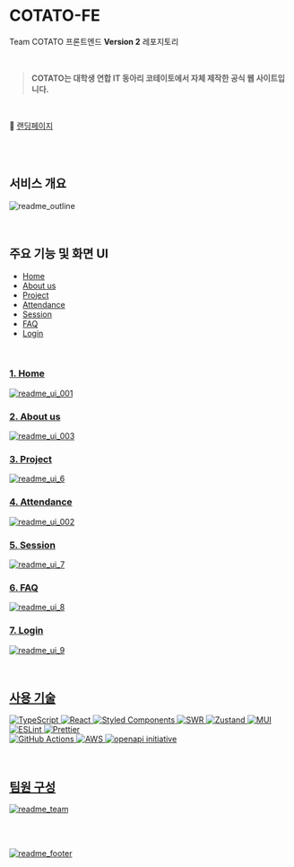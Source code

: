 # COTATO-FE

Team COTATO 프론트엔드 **Version 2** 레포지토리

<br/>

> **COTATO는 대학생 연합 IT 동아리 코테이토에서 자체 제작한 공식 웹 사이트입니다.**

<br/>

📌 [랜딩페이지](https://www.cotato.kr/)

<br/><br/>

## 서비스 개요

![readme_outline](https://github.com/user-attachments/assets/5dd5a624-7c2c-4eb5-8289-04a7776905a0)

<br/>

## 주요 기능 및 화면 UI

<ul>
  <li><a href="#home">Home</li>
  <li><a href="#about_us">About us</li>
  <li><a href="#project">Project</li>
  <li><a href="#attendance">Attendance</li>
  <li><a href="#session">Session</li>
  <li><a href="#faq">FAQ</li>
  <li><a href="#login">Login</li>
</ul>
<br/>

### 1. Home

<div id="home"></div>

![readme_ui_001](https://github.com/user-attachments/assets/22ca46ee-48c6-4e1f-978b-1a7e016e282e)

### 2. About us

<div id="about_us"></div>

![readme_ui_003](https://github.com/user-attachments/assets/f0fb8ffb-6c43-48c5-87e2-ca1acf6955bd)

### 3. Project

<div id="project"></div>

![readme_ui_6](https://github.com/user-attachments/assets/1394c058-4598-4e26-b36f-abb369d02cc0)

### 4. Attendance

<div id="attendance"></div>

![readme_ui_002](https://github.com/user-attachments/assets/656e1b38-61a1-4be5-96bd-017d65dd5ad5)

### 5. Session

<div id="session"></div>

![readme_ui_7](https://github.com/user-attachments/assets/bdbfbea8-de56-4555-8a16-350aa405f3d7)

### 6. FAQ

<div id="faq"></div>

![readme_ui_8](https://github.com/user-attachments/assets/eafda31c-6cd8-4afe-835f-3143f8ac2210)

### 7. Login

<div id="login"></div>

![readme_ui_9](https://github.com/user-attachments/assets/ab74693e-9c18-451d-a139-d7a174579376)

<br/>

## 사용 기술

![TypeScript](https://img.shields.io/badge/typescript-%23007ACC.svg?style=for-the-badge&logo=typescript&logoColor=white)
![React](https://img.shields.io/badge/react-%2361DAFB.svg?style=for-the-badge&logo=react&logoColor=%2320232a)
![Styled Components](https://img.shields.io/badge/styled--components-DB7093?style=for-the-badge&logo=styled-components&logoColor=white)
![SWR](https://img.shields.io/badge/SWR-000000.svg?style=for-the-badge&logo=SWR&logoColor=white)
![Zustand](https://img.shields.io/badge/zustand-%2320232a.svg?style=for-the-badge&logoColor=%2361DAFB)
![MUI](https://img.shields.io/badge/MUI-%230081CB.svg?style=for-the-badge&logo=mui&logoColor=white)
<br/>
![ESLint](https://img.shields.io/badge/ESLint-4B3263?style=for-the-badge&logo=eslint&logoColor=white)
![Prettier](https://img.shields.io/badge/Prettier-F7B93E?style=for-the-badge&logo=prettier&logoColor=white)
<br/>
![GitHub Actions](https://img.shields.io/badge/github%20actions-%232671E5.svg?style=for-the-badge&logo=githubactions&logoColor=white)
![AWS](https://img.shields.io/badge/AWS-%23FF9900.svg?style=for-the-badge&logo=amazon-web-services&logoColor=white)
![openapi initiative](https://img.shields.io/badge/openapi-%23000000.svg?style=for-the-badge&logo=openapiinitiative&logoColor=white)

<br/>

## 팀원 구성

![readme_team](https://github.com/user-attachments/assets/abafc31d-3d11-494a-8f8a-5415e3fa7aa8)

<br/><br/>

![readme_footer](https://github.com/user-attachments/assets/a929dbd0-e246-4c79-ba98-0f734995b095)
